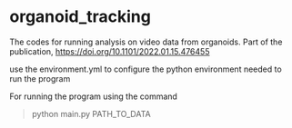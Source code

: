 # organoid_tracking
The codes for running analysis on video data from organoids. Part of the publication, https://doi.org/10.1101/2022.01.15.476455

use the environment.yml to configure the python environment needed to run the program

For running the program using the command 
> python main.py PATH_TO_DATA
